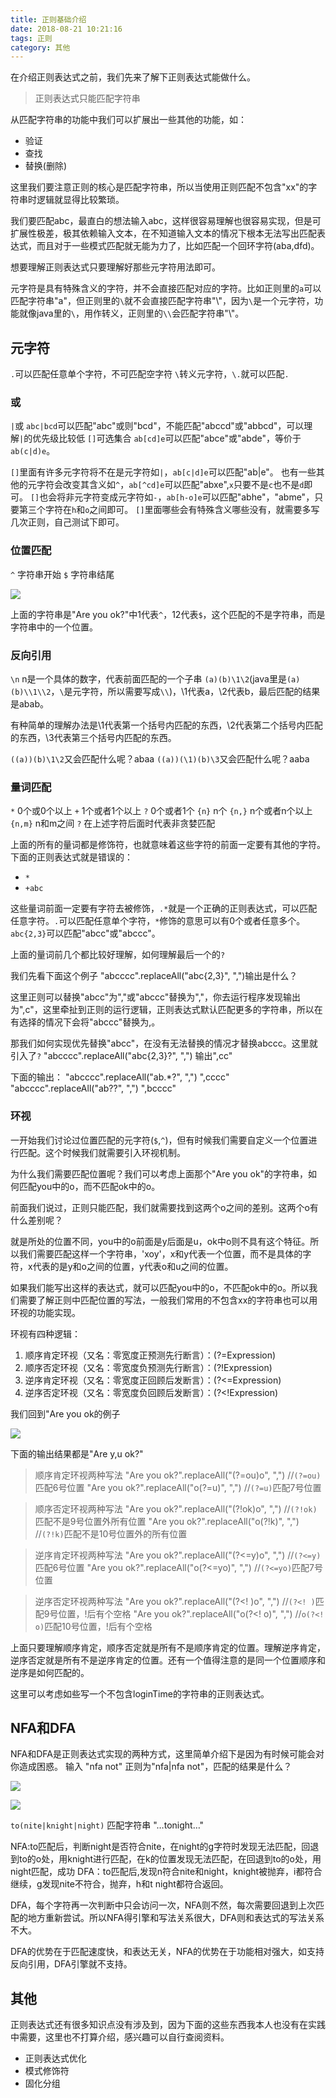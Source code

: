```yaml
---
title: 正则基础介绍
date: 2018-08-21 10:21:16
tags: 正则
category: 其他
---
```


在介绍正则表达式之前，我们先来了解下正则表达式能做什么。

> 正则表达式只能匹配字符串

从匹配字符串的功能中我们可以扩展出一些其他的功能，如：
- 验证
- 查找
- 替换(删除)

这里我们要注意正则的核心是匹配字符串，所以当使用正则匹配不包含"xx"的字符串时逻辑就显得比较繁琐。

我们要匹配abc，最直白的想法输入abc，这样很容易理解也很容易实现，但是可扩展性极差，极其依赖输入文本，在不知道输入文本的情况下根本无法写出匹配表达式，而且对于一些模式匹配就无能为力了，比如匹配一个回环字符(aba,dfd)。

想要理解正则表达式只要理解好那些元字符用法即可。

元字符是具有特殊含义的字符，并不会直接匹配对应的字符。比如正则里的`a`可以匹配字符串"a"，但正则里的`\`就不会直接匹配字符串"\\"，因为`\`是一个元字符，功能就像java里的`\`，用作转义，正则里的`\\`会匹配字符串"\\"。

<!--more-->

## 元字符

`.`可以匹配任意单个字符，不可匹配空字符
`\`转义元字符，`\.`就可以匹配`.`

### 或
`|`或 `abc|bcd`可以匹配"abc"或则"bcd"，不能匹配"abccd"或"abbcd"，可以理解`|`的优先级比较低
`[]`可选集合 `ab[cd]e`可以匹配"abce"或"abde"，等价于`ab(c|d)e`。

`[]`里面有许多元字符将不在是元字符如`|`，`ab[c|d]e`可以匹配"ab|e"。
也有一些其他的元字符会改变其含义如`^`，`ab[^cd]e`可以匹配"abxe",`x`只要不是`c`也不是`d`即可。
`[]`也会将非元字符变成元字符如`-`，`ab[h-o]e`可以匹配"abhe"，"abme"，只要第三个字符在`h`和`o`之间即可。
`[]`里面哪些会有特殊含义哪些没有，就需要多写几次正则，自己测试下即可。


### 位置匹配
`^` 字符串开始
`$` 字符串结尾

![](/images/76.png)

上面的字符串是"Are you ok?"中1代表`^`，12代表`$`，这个匹配的不是字符串，而是字符串中的一个位置。

### 反向引用
`\n` n是一个具体的数字，代表前面匹配的一个子串
`(a)(b)\1\2`(java里是`(a)(b)\\1\\2`，`\`是元字符，所以需要写成`\\`)，\1代表a，\2代表b，最后匹配的结果是abab。

有种简单的理解办法是\1代表第一个括号内匹配的东西，\2代表第二个括号内匹配的东西，\3代表第三个括号内匹配的东西。

`((a))(b)\1\2`又会匹配什么呢？abaa
`((a))(\1)(b)\3`又会匹配什么呢？aaba


### 量词匹配
`*` 0个或0个以上
`+` 1个或者1个以上
`?` 0个或者1个
`{n}` n个
`{n,}` n个或者n个以上
`{n,m}` n和m之间
`?` 在上述字符后面时代表非贪婪匹配

上面的所有的量词都是修饰符，也就意味着这些字符的前面一定要有其他的字符。下面的正则表达式就是错误的：
- `*`
- `+abc`

这些量词前面一定要有字符去被修饰，`.*`就是一个正确的正则表达式，可以匹配任意字符。`.`可以匹配任意单个字符，`*`修饰的意思可以有0个或者任意多个。`abc{2,3}`可以匹配"abcc"或"abccc"。

上面的量词前几个都比较好理解，如何理解最后一个的`?`

我们先看下面这个例子
"abcccc".replaceAll("abc{2,3}", ",")输出是什么？

这里正则可以替换"abcc"为","或"abccc"替换为","，你去运行程序发现输出为",c"，这里牵扯到正则的运行逻辑，正则表达式默认匹配更多的字符串，所以在有选择的情况下会将"abccc"替换为,。

那我们如何实现优先替换"abcc"，在没有无法替换的情况才替换abccc。这里就引入了`?`
"abcccc".replaceAll("abc{2,3}?", ",")  输出",cc"

下面的输出：
"abcccc".replaceAll("ab.*?", ",") ",cccc"
"abcccc".replaceAll("ab??", ",") ",bcccc"

### 环视
一开始我们讨论过位置匹配的元字符(`$`,`^`)，但有时候我们需要自定义一个位置进行匹配。这个时候我们就需要引入环视机制。

为什么我们需要匹配位置呢？我们可以考虑上面那个"Are you ok"的字符串，如何匹配you中的o，而不匹配ok中的o。

前面我们说过，正则只能匹配，我们就需要找到这两个o之间的差别。这两个o有什么差别呢？

就是所处的位置不同，you中的o前面是y后面是u，ok中o则不具有这个特征。所以我们需要匹配这样一个字符串，'xoy'，x和y代表一个位置，而不是具体的字符，x代表的是y和o之间的位置，y代表o和u之间的位置。

如果我们能写出这样的表达式，就可以匹配you中的o，不匹配ok中的o。所以我们需要了解正则中匹配位置的写法，一般我们常用的不包含xx的字符串也可以用环视的功能实现。

环视有四种逻辑：
1. 顺序肯定环视（又名：零宽度正预测先行断言）：(?=Expression)
2. 顺序否定环视（又名：零宽度负预测先行断言）：(?!Expression)
3. 逆序肯定环视（又名：零宽度正回顾后发断言）：(?<=Expression)
4. 逆序否定环视（又名：零宽度负回顾后发断言）：(?<!Expression)


我们回到"Are you ok的例子

![](/images/76.png)

下面的输出结果都是"Are y,u ok?"

> 顺序肯定环视两种写法 
> "Are you ok?".replaceAll("(?=ou)o", ",")   //`(?=ou)`匹配6号位置
> "Are you ok?".replaceAll("o(?=u)", ",")    //`(?=u)`匹配7号位置

> 顺序否定环视两种写法
>  "Are you ok?".replaceAll("(?!ok)o", ",") //`(?!ok)`匹配不是9号位置外所有位置 
>  "Are you ok?".replaceAll("o(?!k)", ",")  //`(?!k)`匹配不是10号位置外的所有位置

> 逆序肯定环视两种写法 
> "Are you ok?".replaceAll("(?<=y)o", ",")  //`(?<=y)`匹配6号位置
> "Are you ok?".replaceAll("o(?<=yo)", ",")  //`(?<=yo)`匹配7号位置

> 逆序否定环视两种写法
>  "Are you ok?".replaceAll("(?<! )o", ",") //`(?<! )`匹配9号位置，!后有个空格 
>  "Are you ok?".replaceAll("o(?<! o)", ",") //`o(?<! o)`匹配10号位置，!后有个空格

上面只要理解顺序肯定，顺序否定就是所有不是顺序肯定的位置。理解逆序肯定，逆序否定就是所有不是逆序肯定的位置。还有一个值得注意的是同一个位置顺序和逆序是如何匹配的。

这里可以考虑如些写一个不包含loginTime的字符串的正则表达式。

## NFA和DFA
NFA和DFA是正则表达式实现的两种方式，这里简单介绍下是因为有时候可能会对你造成困惑。
输入 "nfa not" 正则为"nfa|nfa not"，匹配的结果是什么？

![](/images/77.png)

![](/images/78.png)


`to(nite|knight|night)` 匹配字符串   "…tonight…"

NFA:to匹配后，判断night是否符合nite，在night的g字符时发现无法匹配，回退到to的o处，用knight进行匹配，在k的位置发现无法匹配，在回退到to的o处，用night匹配，成功
DFA：to匹配后,发现n符合nite和night，knight被抛弃，i都符合继续，g发现nite不符合，抛弃，h和t night都符合返回。

DFA，每个字符再一次判断中只会访问一次，NFA则不然，每次需要回退到上次匹配的地方重新尝试。所以NFA得引擎和写法关系很大，DFA则和表达式的写法关系不大。

DFA的优势在于匹配速度快，和表达无关，NFA的优势在于功能相对强大，如支持反向引用，DFA引擎就不支持。

## 其他

正则表达式还有很多知识点没有涉及到，因为下面的这些东西我本人也没有在实践中需要，这里也不打算介绍，感兴趣可以自行查阅资料。
- 正则表达式优化
- 模式修饰符
- 固化分组


